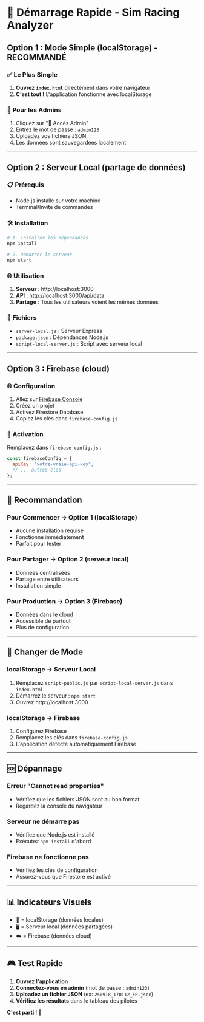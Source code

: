 # 🚀 Démarrage Rapide - Sim Racing Analyzer

## Option 1 : Mode Simple (localStorage) - RECOMMANDÉ

### ✅ **Le Plus Simple**
1. **Ouvrez `index.html`** directement dans votre navigateur
2. **C'est tout !** L'application fonctionne avec localStorage

### 🔧 **Pour les Admins**
1. Cliquez sur "🔐 Accès Admin"
2. Entrez le mot de passe : `admin123`
3. Uploadez vos fichiers JSON
4. Les données sont sauvegardées localement

---

## Option 2 : Serveur Local (partage de données)

### 📋 **Prérequis**
- Node.js installé sur votre machine
- Terminal/Invite de commandes

### 🛠️ **Installation**
```bash
# 1. Installer les dépendances
npm install

# 2. Démarrer le serveur
npm start
```

### 🌐 **Utilisation**
1. **Serveur** : http://localhost:3000
2. **API** : http://localhost:3000/api/data
3. **Partage** : Tous les utilisateurs voient les mêmes données

### 📁 **Fichiers**
- `server-local.js` : Serveur Express
- `package.json` : Dépendances Node.js
- `script-local-server.js` : Script avec serveur local

---

## Option 3 : Firebase (cloud)

### 🌐 **Configuration**
1. Allez sur [Firebase Console](https://console.firebase.google.com/)
2. Créez un projet
3. Activez Firestore Database
4. Copiez les clés dans `firebase-config.js`

### 📝 **Activation**
Remplacez dans `firebase-config.js` :
```javascript
const firebaseConfig = {
  apiKey: "votre-vraie-api-key",
  // ... autres clés
};
```

---

## 🎯 **Recommandation**

### **Pour Commencer** → Option 1 (localStorage)
- Aucune installation requise
- Fonctionne immédiatement
- Parfait pour tester

### **Pour Partager** → Option 2 (serveur local)
- Données centralisées
- Partage entre utilisateurs
- Installation simple

### **Pour Production** → Option 3 (Firebase)
- Données dans le cloud
- Accessible de partout
- Plus de configuration

---

## 🔄 **Changer de Mode**

### **localStorage → Serveur Local**
1. Remplacez `script-public.js` par `script-local-server.js` dans `index.html`
2. Démarrez le serveur : `npm start`
3. Ouvrez http://localhost:3000

### **localStorage → Firebase**
1. Configurez Firebase
2. Remplacez les clés dans `firebase-config.js`
3. L'application détecte automatiquement Firebase

---

## 🆘 **Dépannage**

### **Erreur "Cannot read properties"**
- Vérifiez que les fichiers JSON sont au bon format
- Regardez la console du navigateur

### **Serveur ne démarre pas**
- Vérifiez que Node.js est installé
- Exécutez `npm install` d'abord

### **Firebase ne fonctionne pas**
- Vérifiez les clés de configuration
- Assurez-vous que Firestore est activé

---

## 📊 **Indicateurs Visuels**

- 💾 = localStorage (données locales)
- 🖥️ = Serveur local (données partagées)
- ☁️ = Firebase (données cloud)

---

## 🎮 **Test Rapide**

1. **Ouvrez l'application**
2. **Connectez-vous en admin** (mot de passe : `admin123`)
3. **Uploadez un fichier JSON** (ex: `250918_170112_FP.json`)
4. **Vérifiez les résultats** dans le tableau des pilotes

**C'est parti ! 🏁**
